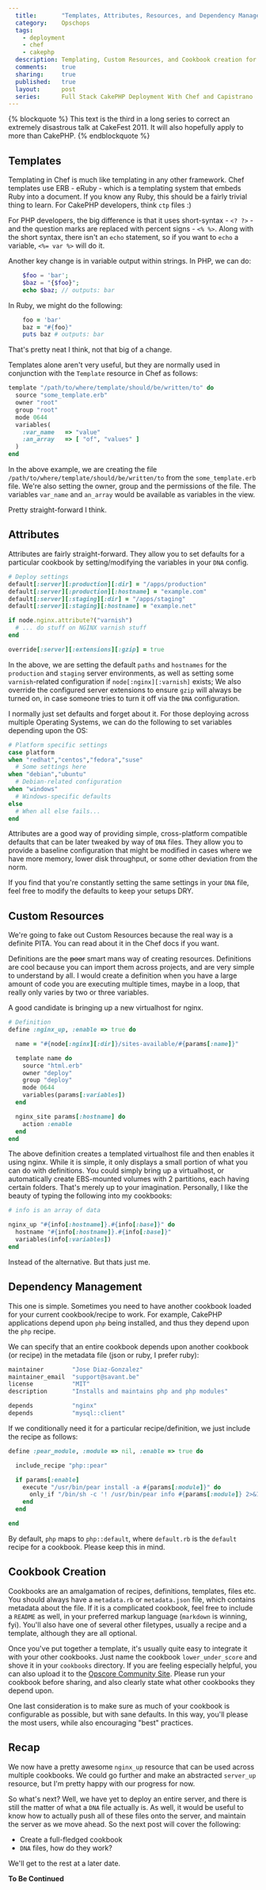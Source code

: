 ```yaml
---
  title:       "Templates, Attributes, Resources, and Dependency Management"
  category:    Opschops
  tags:
    - deployment
    - chef
    - cakephp
  description: Templating, Custom Resources, and Cookbook creation for the Chef Deployment Tool
  comments:    true
  sharing:     true
  published:   true
  layout:      post
  series:      Full Stack CakePHP Deployment With Chef and Capistrano
---
```


{% blockquote %}
This text is the third in a long series to correct an extremely disastrous talk at CakeFest 2011. It will also hopefully apply to more than CakePHP.
{% endblockquote %}

## Templates

Templating in Chef is much like templating in any other framework. Chef templates use ERB - eRuby - which is a templating system that embeds Ruby into a document. If you know any Ruby, this should be a fairly trivial thing to learn. For CakePHP developers, think `ctp` files :)

For PHP developers, the big difference is that it uses short-syntax - `<? ?>` - and the question marks are replaced with percent signs - `<% %>`. Along with the short syntax, there isn't an `echo` statement, so if you want to `echo` a variable, `<%= var %>` will do it.

Another key change is in variable output within strings. In PHP, we can do:

```php
    $foo = 'bar';
    $baz = "{$foo}";
    echo $baz; // outputs: bar
```

In Ruby, we might do the following:

```ruby
    foo = 'bar'
    baz = "#{foo}"
    puts baz # outputs: bar
```

That's pretty neat I think, not that big of a change.

Templates alone aren't very useful, but they are normally used in conjunction with the `Template` resource in Chef as follows:

```ruby
template "/path/to/where/template/should/be/written/to" do
  source "some_template.erb"
  owner "root"
  group "root"
  mode 0644
  variables(
    :var_name   => "value"
    :an_array   => [ "of", "values" ]
  )
end
```

In the above example, we are creating the file `/path/to/where/template/should/be/written/to` from the `some_template.erb` file. We're also setting the owner, group and the permissions of the file. The variables `var_name` and `an_array` would be available as variables in the view.

Pretty straight-forward I think.

## Attributes

Attributes are fairly straight-forward. They allow you to set defaults for a particular cookbook by setting/modifying the variables in your `DNA` config.

```ruby
# Deploy settings
default[:server][:production][:dir] = "/apps/production"
default[:server][:production][:hostname] = "example.com"
default[:server][:staging][:dir] = "/apps/staging"
default[:server][:staging][:hostname] = "example.net"

if node.nginx.attribute?("varnish")
  # ... do stuff on NGINX varnish stuff
end

override[:server][:extensions][:gzip] = true
```

In the above, we are setting the default `paths` and `hostnames` for the `production` and `staging` server environments, as well as setting some `varnish`-related configuration if `node[:nginx][:varnish]` exists; We also override the configured server extensions to ensure `gzip` will always be turned on, in case someone tries to turn it off via the `DNA` configuration.

I normally just set defaults and forget about it. For those deploying across multiple Operating Systems, we can do the following to set variables depending upon the OS:

```ruby
# Platform specific settings
case platform
when "redhat","centos","fedora","suse"
  # Some settings here
when "debian","ubuntu"
  # Debian-related configuration
when "windows"
  # Windows-specific defaults
else
  # When all else fails...
end
```

Attributes are a good way of providing simple, cross-platform compatible defaults that can be later tweaked by way of `DNA` files. They allow you to provide a baseline configuration that might be modified in cases where we have more memory, lower disk throughput, or some other deviation from the norm.

If you find that you're constantly setting the same settings in your `DNA` file, feel free to modify the defaults to keep your setups DRY.

## Custom Resources

We're going to fake out Custom Resources because the real way is a definite PITA. You can read about it in the Chef docs if you want.

Definitions are the <del>poor</del> smart mans way of creating resources. Definitions are cool because you can import them across projects, and are very simple to understand by all. I would create a definition when you have a large amount of code you are executing multiple times, maybe in a loop, that really only varies by two or three variables.

A good candidate is bringing up a new virtualhost for nginx.

```ruby
# Definition
define :nginx_up, :enable => true do

  name = "#{node[:nginx][:dir]}/sites-available/#{params[:name]}"

  template name do
    source "html.erb"
    owner "deploy"
    group "deploy"
    mode 0644
    variables(params[:variables])
  end

  nginx_site params[:hostname] do
    action :enable
  end
end
```

The above definition creates a templated virtualhost file and then enables it using nginx. While it is simple, it only displays a small portion of what you can do with definitions. You could simply bring up a virtualhost, or automatically create EBS-mounted volumes with 2 partitions, each having certain folders. That's merely up to your imagination. Personally, I like the beauty of typing the following into my cookbooks:

```ruby
# info is an array of data

nginx_up "#{info[:hostname]}.#{info[:base]}" do
  hostname "#{info[:hostname]}.#{info[:base]}"
  variables(info[:variables])
end
```

Instead of the alternative. But thats just me.

## Dependency Management

This one is simple. Sometimes you need to have another cookbook loaded for your current cookbook/recipe to work. For example, CakePHP applications depend upon `php` being installed, and thus they depend upon the `php` recipe.

We can specify that an entire cookbook depends upon another cookbook (or recipe) in the metadata file (json or ruby, I prefer ruby):

```ruby
maintainer        "Jose Diaz-Gonzalez"
maintainer_email  "support@savant.be"
license           "MIT"
description       "Installs and maintains php and php modules"

depends           "nginx"
depends           "mysql::client"
```

If we conditionally need it for a particular recipe/definition, we just include the recipe as follows:

```ruby
define :pear_module, :module => nil, :enable => true do

  include_recipe "php::pear"

  if params[:enable]
    execute "/usr/bin/pear install -a #{params[:module]}" do
      only_if "/bin/sh -c '! /usr/bin/pear info #{params[:module]} 2>&1 1>/dev/null"
    end
  end

end
```

By default, `php` maps to `php::default`, where `default.rb` is the `default` recipe for a cookbook. Please keep this in mind.

## Cookbook Creation

Cookbooks are an amalgamation of recipes, definitions, templates, files etc. You should always have a `metadata.rb` or `metadata.json` file, which contains metadata about the file. If it is a complicated cookbook, feel free to include a `README` as well, in your preferred markup language (`markdown` is winning, fyi). You'll also have one of several other filetypes, usually a recipe and a template, although they are all optional.

Once you've put together a template, it's usually quite easy to integrate it with your other cookbooks. Just name the cookbook `lower_under_score` and shove it in your `cookbooks` directory. If you are feeling especially helpful, you can also upload it to the [Opscore Community Site](http://community.opscode.com/). Please run your cookbook before sharing, and also clearly state what other cookbooks they depend upon.

One last consideration is to make sure as much of your cookbook is configurable as possible, but with sane defaults. In this way, you'll please the most users, while also encouraging "best" practices.

## Recap

We now have a pretty awesome `nginx_up` resource that can be used across multiple cookbooks. We could go further and make an abstracted `server_up` resource, but I'm pretty happy with our progress for now.

So what's next? Well, we have yet to deploy an entire server, and there is still the matter of what a `DNA` file actually is. As well, it would be useful to know how to actually push all of these files onto the server, and maintain the server as we move ahead. So the next post will cover the following:

- Create a full-fledged cookbook
- `DNA` files, how do they work?

We'll get to the rest at a later date.

**To Be Continued**
